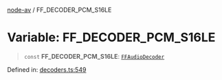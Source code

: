 [node-av](../globals.md) / FF\_DECODER\_PCM\_S16LE

# Variable: FF\_DECODER\_PCM\_S16LE

> `const` **FF\_DECODER\_PCM\_S16LE**: [`FFAudioDecoder`](../type-aliases/FFAudioDecoder.md)

Defined in: [decoders.ts:549](https://github.com/seydx/av/blob/f8631fc881b394300b1479f511d55cf1c370a87f/src/constants/decoders.ts#L549)
